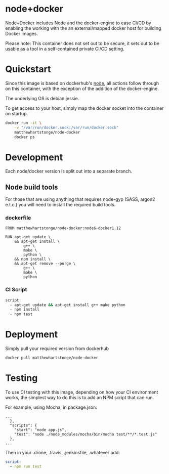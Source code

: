 # node+docker

Node+Docker includes Node and the docker-engine to ease CI/CD by enabling the 
working with the an external/mapped docker host for building Docker images.

Please note: This container does not set out to be secure, it sets out to be
usable as a tool in a self-contained private CI/CD setting.

# Quickstart
Since this image is based on dockerhub's [node](https://hub.docker.com/_/node/),
all actions follow through on this container, with the exception of the 
addition of the docker-engine.

The underlying OS is debian:jessie. 

To get access to your host, simply map the docker socket into the container on
startup.

```sh
docker run -it \
    -v "/var/run/docker.sock:/var/run/docker.sock"
    matthewhartstonge/node-docker
    docker ps
```

# Development
Each node/docker version is split out into a separate branch.

## Node build tools
For those that are using anything that requires node-gyp (SASS, argon2 e.t.c.)
you will need to install the required build tools. 

### dockerfile
```
FROM matthewhartstonge/node-docker:node6-docker1.12

RUN apt-get update \
    && apt-get install \
        g++ \
        make \
        python \
    && npm install \
    && apt-get remove --purge \
        g++ \
        make \
        python
```

### CI Script
```sh
script:
  - apt-get update && apt-get install g++ make python
  - npm install
  - npm test
```

# Deployment
Simply pull your required version from dockerhub

```sh
docker pull matthewhartstonge/node-docker
```

# Testing
To use CI testing with this image, depending on how your CI environment works, 
the simplest way to do this is to add an NPM script that can run. 

For example, using Mocha, in package.json:

```
...
  },
  "scripts": {
    "start": "node app.js",
    "test": "node ./node_modules/mocha/bin/mocha test/**/*.test.js"
  },
...
```

Then in your .drone, .travis, .jenkinsfile, .whatever add: 

```yml
script:
  - npm run test 
```
